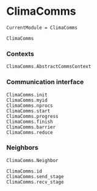 # ClimaComms

```@meta
CurrentModule = ClimaComms
```

```@docs
ClimaComms
```

### Contexts
```@docs
ClimaComms.AbstractCommsContext
```

### Communication interface
```@docs
ClimaComms.init
ClimaComms.myid
ClimaComms.nprocs
ClimaComms.start
ClimaComms.progress
ClimaComms.finish
ClimaComms.barrier
ClimaComms.reduce
```

### Neighbors
```@docs
ClimaComms.Neighbor
```

```@docs
ClimaComms.id
ClimaComms.send_stage
ClimaComms.recv_stage
```
